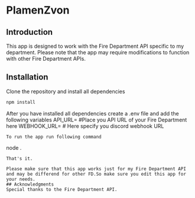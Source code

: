 # PlamenZvon
## Introduction 
This app is designed to work with the Fire Department API specific to my department. Please note that the app may require modifications to function with other Fire Department APIs.
## Installation
Clone the repository and install all dependencies 
```bash
npm install 
```

After you have installed all dependencies create a .env file and add the following variables
API_URL= #Place you API URL of your Fire Department here
WEBHOOK_URL= # Here specify you discord webhook URL
```
To run the app run following command
```
node .
```
That's it.

Please make sure that this app works just for my Fire Department API and may be differend for other FD.So make sure you edit this app for your needs.
## Acknowledgments
Special thanks to the Fire Department API.